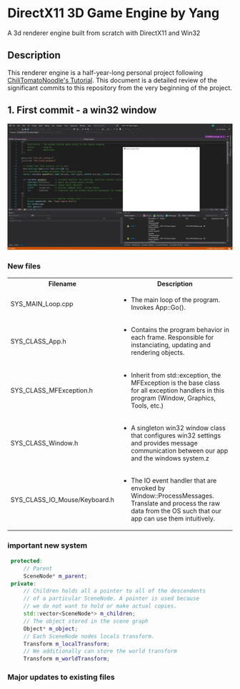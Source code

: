 # DirectX11 3D Game Engine by Yang

A 3d renderer engine built from scratch with DirectX11 and Win32

## Description

This renderer engine is a half-year-long personal project following [ChiliTomatoNoodle's Tutorial](https://www.youtube.com/watch?v=_4FArgOX1I4&list=PLqCJpWy5Fohd3S7ICFXwUomYW0Wv67pDD&index=2). This document is a detailed review of the significant commits to this repository from the very beginning of the project.

## 1. First commit - a win32 window

![Alt text](./Screenshots/2021-8-26.png "The hello world window")

### New files
<table>
  <tbody>
    <tr>
      <th>Filename</th>
      <th align="center">Description</th>
    </tr>
	<tr>
      <td>SYS_MAIN_Loop.cpp</td>
	    <td align="left">
	    	<ul>
	    		<li>The main loop of the program. Invokes App::Go().</li>
	    	</ul>
	    </td>
	</tr>
	<tr>
      <td>SYS_CLASS_App.h</td>
	    <td align="left">
	    	<ul>
	    		<li>Contains the program behavior in each frame. Responsible for instanciating, updating and rendering objects.</li>
	    	</ul>
	    </td>
	</tr>
    <tr>
      <td>SYS_CLASS_MFException.h</td>
	    <td align="left">
	    	<ul>
	    		<li>Inherit from std::exception, the MFException is the base class for all exception handlers in this program (Window, Graphics, Tools, etc.)</li>
	    	</ul>
	    </td>
    </tr>
    <tr>
      <td>SYS_CLASS_Window.h</td>
	    <td align="left">
	    	<ul>
	    		<li>A singleton win32 window class that configures win32 settings and provides message communication between our app and the windows system.z</li>
	    	</ul>
	    </td>
	</tr>
    <tr>
    <tr>
      <td>SYS_CLASS_IO_Mouse/Keyboard.h</td>
	    <td align="left">
	    	<ul>
	    		<li>The IO event handler that are envoked by Window::ProcessMessages. Translate and process the raw data from the OS such that our app can use them intuitively.</li>
	    	</ul>
	    </td>
	</tr>
  </tbody>
</table>

### important new system

```cpp
 protected:
     // Parent
     SceneNode* m_parent;
 private:
     // Children holds all a pointer to all of the descendents
     // of a particular SceneNode. A pointer is used because
     // we do not want to hold or make actual copies.
     std::vector<SceneNode*> m_children;
     // The object stored in the scene graph
     Object* m_object;
     // Each SceneNode nodes locals transform.
     Transform m_localTransform;
     // We additionally can store the world transform
     Transform m_worldTransform;
```
### Major updates to existing files